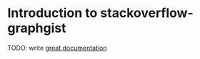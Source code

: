 # Introduction to stackoverflow-graphgist

TODO: write [great documentation](http://jacobian.org/writing/what-to-write/)
